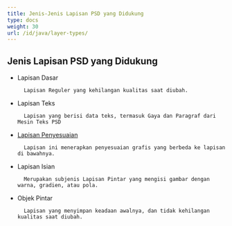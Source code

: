 ```yaml
---
title: Jenis-Jenis Lapisan PSD yang Didukung
type: docs
weight: 30
url: /id/java/layer-types/
---
```


## **Jenis Lapisan PSD yang Didukung**

- Lapisan Dasar

		Lapisan Reguler yang kehilangan kualitas saat diubah.
- Lapisan Teks

		Lapisan yang berisi data teks, termasuk Gaya dan Paragraf dari Mesin Teks PSD
- [Lapisan Penyesuaian](/id/psd/java/layer-types/adjustment-layer/)

		Lapisan ini menerapkan penyesuaian grafis yang berbeda ke lapisan di bawahnya.
		
- Lapisan Isian

		Merupakan subjenis Lapisan Pintar yang mengisi gambar dengan warna, gradien, atau pola.
- Objek Pintar

		Lapisan yang menyimpan keadaan awalnya, dan tidak kehilangan kualitas saat diubah. 


